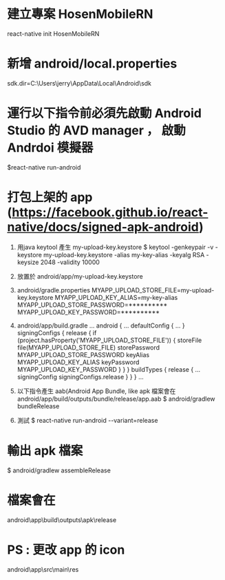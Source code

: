 # 建立專案 HosenMobileRN
react-native init HosenMobileRN

# 新增 android/local.properties
sdk.dir=C\:\\Users\\jerry\\AppData\\Local\\Android\\sdk

# 運行以下指令前必須先啟動 Android Studio 的 AVD manager ， 啟動 Andrdoi 模擬器 
$react-native run-android

# 打包上架的 app (https://facebook.github.io/react-native/docs/signed-apk-android)
1. 用java keytool 產生 my-upload-key.keystore
$ keytool -genkeypair -v -keystore my-upload-key.keystore -alias my-key-alias -keyalg RSA -keysize 2048 -validity 10000

2. 放置於 android/app/my-upload-key.keystore
3. android/gradle.properties
    MYAPP_UPLOAD_STORE_FILE=my-upload-key.keystore
    MYAPP_UPLOAD_KEY_ALIAS=my-key-alias
    MYAPP_UPLOAD_STORE_PASSWORD=**********
    MYAPP_UPLOAD_KEY_PASSWORD=**********

4. android/app/build.gradle
    ...
    android {
        ...
        defaultConfig { ... }
        signingConfigs {
            release {
                if (project.hasProperty('MYAPP_UPLOAD_STORE_FILE')) {
                    storeFile file(MYAPP_UPLOAD_STORE_FILE)
                    storePassword MYAPP_UPLOAD_STORE_PASSWORD
                    keyAlias MYAPP_UPLOAD_KEY_ALIAS
                    keyPassword MYAPP_UPLOAD_KEY_PASSWORD
                }
            }
        }
        buildTypes {
            release {
                ...
                signingConfig signingConfigs.release
            }
        }
    }
    ...
5. 以下指令產生 aab(Android App Bundle, like apk 檔案會在 android/app/build/outputs/bundle/release/app.aab
$ android/gradlew bundleRelease

6. 測試 $ react-native run-android --variant=release

# 輸出 apk 檔案
$ android/gradlew assembleRelease

# 檔案會在
 android\app\build\outputs\apk\release

# PS : 更改 app 的 icon 
android\app\src\main\res